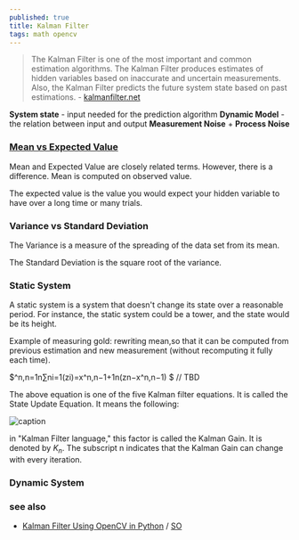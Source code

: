 ```yaml
---
published: true
title: Kalman Filter
tags: math opencv
---
```

> The Kalman Filter is one of the most important and common estimation algorithms. The Kalman Filter produces estimates of hidden variables based on inaccurate and uncertain measurements. Also, the Kalman Filter predicts the future system state based on past estimations. - [kalmanfilter.net](https://www.kalmanfilter.net/default.aspx)

**System state** - input needed for the prediction algorithm
**Dynamic Model** - the relation between input and output
**Measurement Noise** + **Process Noise**

### [Mean vs Expected Value](https://www.kalmanfilter.net/background.html)

Mean and Expected Value are closely related terms. However, there is a difference. 
Mean is computed on observed value.

The expected value is the value you would expect your hidden variable to have over a long time or many trials. 

### Variance vs Standard Deviation

The Variance is a measure of the spreading of the data set from its mean.

The Standard Deviation is the square root of the variance. 

### Static System

A static system is a system that doesn't change its state over a reasonable period. For instance, the static system could be a tower, and the state would be its height. 

Example of measuring gold:
rewriting mean,so that it can be computed from previous estimation and new measurement (without recomputing it fully each time).

$^n,n=1n∑ni=1(zi)=x^n,n−1+1n(zn−x^n,n−1) $ // TBD

The above equation is one of the five Kalman filter equations. It is called the State Update Equation. It means the following: 



![caption](https://www.kalmanfilter.net/img/AlphaBeta/ex1_stateUpdate.png) 

in "Kalman Filter language," this factor is called the Kalman Gain. It is denoted by $K_n$. The subscript n indicates that the Kalman Gain can change with every iteration. 
 
### Dynamic System
 
### see also
- [Kalman Filter Using OpenCV in Python](https://www.delftstack.com/howto/python/opencv-kalman-filter/) / [SO](https://stackoverflow.com/questions/42904509/opencv-kalman-filter-python)